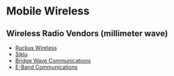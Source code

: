 # Mobile Wireless

## Wireless Radio Vendors (millimeter wave)
- [Ruckus Wireless](https://www.ruckuswireless.com/)
- [Siklu](https://www.siklu.com/)
- [Bridge Wave Communications](https://bridgewave.com)
- [E-Band Communications](https://www.e-band.com)
